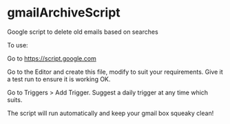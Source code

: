 # gmailArchiveScript
Google script to delete old emails based on searches

To use:

Go to https://script.google.com

Go to the Editor and create this file, modify to suit your requirements.  Give it a test run to ensure it is working OK.

Go to Triggers > Add Trigger. Suggest a daily trigger at any time which suits.

The script will run automatically and keep your gmail box squeaky clean!
